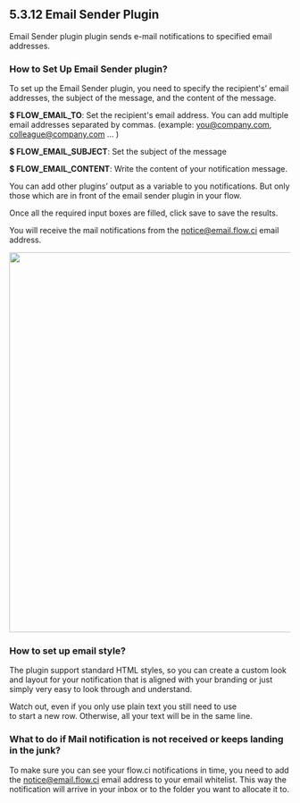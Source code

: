 ## 5.3.12 Email Sender Plugin

Email Sender plugin plugin sends e-mail notifications to specified email addresses. 

### How to Set Up Email Sender plugin?

To set up the Email Sender plugin, you need to specify the recipient's’ email addresses, the subject of the message, and the content of the message.

<b>$ FLOW_EMAIL_TO</b>: Set the recipient's email address. You can add multiple email addresses separated by commas. (example: you@company.com, colleague@company.com  … )

<b>$ FLOW_EMAIL_SUBJECT</b>: Set the subject of the message

<b>$ FLOW_EMAIL_CONTENT</b>: Write the content of your notification message.  

You can add other plugins’ output as a variable to you notifications. But only those which are in front of the email sender plugin in your flow.

Once all the required input boxes are filled, click save to save the results.

You will receive the mail notifications from the notice@email.flow.ci email address. 

<img src="https://dn-shimo-image.qbox.me/4aTsQKlitjkQ7dt3.png!thumbnail" width=680>

### How to set up email style?

The plugin support standard HTML styles, so you can create a custom look and layout for your notification that is aligned with your branding or just simply very easy to look through and understand. 

Watch out, even if you only use plain text you still need to use <br> to start a new row. Otherwise, all your text will be in the same line.

### What to do if Mail notification is not received or keeps landing in the junk?
To make sure you can see your flow.ci notifications in time, you need to add the notice@email.flow.ci  email address to your email whitelist. This way the notification will arrive in your inbox or to the folder you want to allocate it to. 
